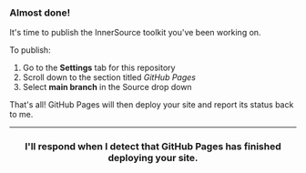 ### Almost done!

It's time to publish the InnerSource toolkit you've been working on.

To publish:

1. Go to the **Settings** tab for this repository
1. Scroll down to the section titled _GitHub Pages_
1. Select **main branch** in the Source drop down

That's all! GitHub Pages will then deploy your site and report its status back to me.

<hr>
<h3 align="center">I'll respond when I detect that GitHub Pages has finished deploying your site.</h3>
